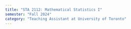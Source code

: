 ```yaml
---
title: "STA 2112: Mathematical Statistics I"
semester: "Fall 2024"
category: "Teaching Assistant at University of Toronto"
---
```

